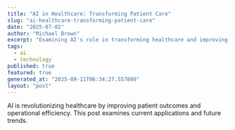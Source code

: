 ```yaml
---
title: "AI in Healthcare: Transforming Patient Care"
slug: "ai-healthcare-transforming-patient-care"
date: "2025-07-02"
author: "Michael Brown"
excerpt: "Examining AI's role in transforming healthcare and improving patient outcomes."
tags:
  - ai
  - technology
published: true
featured: true
generated_at: "2025-09-11T06:34:27.557886"
layout: "post"
---
```


AI is revolutionizing healthcare by improving patient outcomes and operational efficiency. This post examines current applications and future trends.